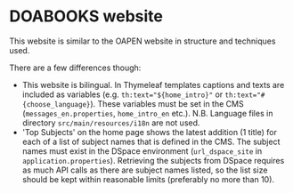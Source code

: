 # DOABOOKS website

This website is similar to the OAPEN website in structure and techniques used.

There are a few differences though:

- This website is bilingual. In Thymeleaf templates captions and texts are included as variables (e.g. `th:text="${home_intro}"` or `th:text="#{choose_language}`). These variables must be set in the CMS (`messages_en.properties`, `home_intro_en` etc.). 
N.B. Language files in directory `src/main/resources/i18n` are not used.
- 'Top Subjects' on the home page shows the latest addition (1 title) for each of a list of subject names that is defined in the CMS. The subject names must exist in the DSpace environment (`url_dspace_site` in `application.properties`). Retrieving the subjects from DSpace requires as much API calls as there are subject names listed, so the list size should be kept within reasonable limits (preferably no more than 10).